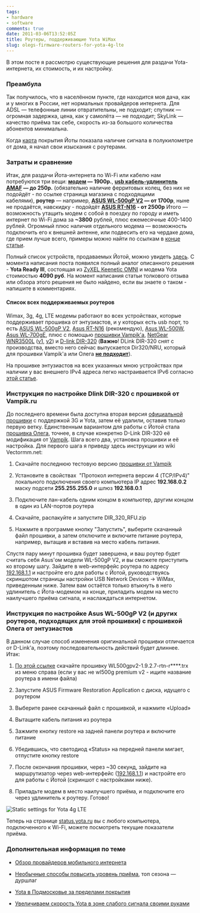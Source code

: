 ```yaml
---
tags:
- hardware
- software
comments: true
date: 2011-03-06T13:52:05Z
title: Роутеры, поддерживающие Yota WiMax
slug: olegs-firmware-routers-for-yota-4g-lte
---
```


В этом посте я рассмотрю существующие решения для раздачи Yota-интернета, их стоимость, и их настройку.

### <a id="intro">Преамбула</a>

Так получилось, что в населённом пункте, где находится моя дача, как и у многих в России, нет нормальных провайдеров интернета. Для ADSL — телефонные линии отвратительны, не подходит; спутник — огромная задержка, цена, как у самолёта — не подходит; SkyLink — качество приёма так себе, скорость из-за большого количества абонентов минимальна.

Когда [карта](https://www.yota.ru/coverage/) покрытия Йоты показала наличие сигнала в полукилометре от дома, я начал свои изыскания с роутерами.

<!--more-->

### <a id="spending">Затраты и сравнение</a>

Итак, для раздачи Йота-интернета по Wi-Fi или кабелю нам потребуются три вещи: **[модем](https://www.yota.ru/modem/) — 1900р.**, **[usb кабель-удлинитель AMAF](https://www.ulmart.ru/catalog/cables_usb?sort=5&viewType=1&filters=950_4173%2C) — до 250р.** (обязательно наличие ферритовых колец, без них не подойдёт - по ссылке страница магазина с подходящими кабелями), **роутер** — например, **[ASUS WL-500gP V2](https://market.yandex.ru/model.xml?hid=723087&modelid=2066161&show-uid=312012312875990561) — от 1700р**, ныне не продаётся, навскидку - подойдёт **[ASUS RT-N16](https://market.yandex.ru/model.xml?&modelid=5053597) - от 2500р** Итого — возможность утащить модем с собой в поездку по городу и иметь интернет по Wi-Fi дома за **~3800** рублей, плюс ежемесячные 400-1400 рублей. Огромный плюс наличия отдельного модема — возможность подключить его к внешней антенне, или подвесить его на чердаке дома, где прием лучше всего, примеры можно найти по ссылкам в [конце статьи](#additional_info).

Полный список устройств, продаваемых Йотой, можно увидеть [здесь](https://www.yota.ru/modem/). С момента написания поста появился полный аналог описанного решения - **Yota Ready III**, состоящая из [ZyXEL Keenetic OMNI](https://zyxel.ru/keenetic-omni) и модема Yota стоимостью **4090 руб**. На момент написания статьи толкового отзыва или обзора этого решения не было найдено, если вы знаете о таком - напишите в комментариях.

#### <a id="routers_list">Список всех поддерживаемых роутеров</a>

Wimax, 3g, 4g, LTE модемы работают во всех устройствах, которые поддерживает прошивка от энтузиастов, и у которых есть usb порт, то есть [ASUS WL-500gP V2](https://market.yandex.ru/model.xml?hid=723087&modelid=2066161&show-uid=312012312875990561), [Asus RT-N16](https://market.yandex.ru/model.xml?modelid=5053597) (рекомендую), [Asus WL-500W](https://market.yandex.ru/model.xml?modelid=971068), [Asus WL-700gE](https://market.yandex.ru/model.xml?modelid=971069), плюс с помощью [прошивки Vampik'а](http://vampik.ru/), [NetGear WNR3500L](https://market.yandex.ru/model.xml?modelid=6314600&hid=723087) ([v1](http://vampik.ru/proshivka-dlya-netgear-wnr3500l/), [v2](http://vampik.ru/proshivka-dlya-netgear-wnr3500lv2/)) и [D-link DIR-320](https://market.yandex.ru/model.xml?modelid=2094700&hid=723087&text=dir+320&srnum=67) (**Важно**! DLink DIR-320 снят с производства, вместо него сейчас выпускается Dir320/NRU, который для прошивки Vampik'а или Олега **[не подходит](http://vampik.ru/proshivka-dlya-d-link-dir-320/)**).

На прошивке энтузиастов на всех указанных мною устройствах при наличии у вас внешнего IPv4 адреса легко настраивается <a id="ipv6">IPv6</a> согласно [этой статье](https://github.com/wl500g/wl500g/wiki/GUIIPConfigIPv6HowTo6in4).

### <a id="DIR-320">Инструкция по настройке Dlink DIR-320</a> с прошивкой от Vampik.ru

До последнего времени была доступна вторая версия [официальной прошивки](http://ftp.dlink.ru/pub/Router/DIR-320/Firmware/) с поддержкой 3G и Yota, затем её удалили, оставив только первую ветку. Единственным вариантом для работы с Йотой стала [прошивка Олега](https://github.com/wl500g/wl500g), точнее, в случае конкретно D-Link DIR-320 её модификация от [Vampik](http://vampik.ru/proshivka-dlya-d-link-dir-320/). Шага всего два, установка прошивки и её настройка. Для первого шага я приведу здесь инструкции из wiki Vectormm.net:

 1. Скачайте последнюю тестовую версию [прошивки от Vampik](http://vampik.ru/proshivka-dlya-d-link-dir-320/)

 1. Установите в свойствах  "Протокол интернета версии 4 (TCP/IPv4)" локального подключения своего компьютера IP адрес **192.168.0.2** маску подсети **255.255.255.0** и шлюз **192.168.0.1**

 1. Подключите лан-кабель одним концом в компьютер, другим концом в один из LAN-портов роутера

 1. Скачайте, распакуйте и запустите DIR_320_RFU.zip

 1. Нажмите в программе кнопку "Запустить", выберите скачанный файл прошивки, а затем отключите и включите питание роутера, например, вытащив и вставив на место кабель питания.

Спустя пару минут прошивка будет завершена, и ваш роутер будет считать себя Asus'ом модели WL-500gP V2, и вы сможете приступить ко второму шагу. Зайдите в web-интерфейс роутера по адресу [192.168.1.1](http://192.168.1.1/) и настройте его для работы с Йотой, руководствуясь скриншотом страницы настройки USB Network Devices -> WiMax, приведенным ниже. Затем вам остаётся только втыкнуть в него удлинитель с Йота-модемом на конце, приладить  модем на место наилучшего приёма сигнала, и наслаждаться интернетом.

### <a id="asus-wl500gp"> Инструкция по настройке Asus WL-500gP V2</a> (и других роутеров, подходящих для этой прошивки) с прошивкой Олега от энтузиастов

В данном случае способ изменения оригинальной прошивки отличается от D-Link'а, поэтому последовательность действий будет длиннее. Итак:

 1. [По этой ссылке](https://github.com/wl500g/wl500g) скачайте прошивку WL500gpv2-1.9.2.7-rtn-r****.trx из меню справа (если у вас не wl500g premium v2 - ищите название роутера в имени файла)

 1. Запустите ASUS Firmware Restoration Application с диска, идущего с роутером

 1. Выберите ранее скачанный файл с прошивкой, и нажмите «Upload»

 1. Вытащите кабель питания из роутера

 1. Зажмите кнопку restore на задней панели роутера и включите питание

 1. Убедившись, что светодиод «Status» на передней панели мигает, отпустите кнопку restore

 1. После окончания прошивки, через ~30 секунд, зайдите на маршрутизатор через web-интерфейс ([192.168.1.1](http://192.168.1.1/)) и настройте его для работы с Йотой (скриншот с настройками ниже).

 1. Приладьте модем в место наилучшего приёма, и подключите его через удлинитель к роутеру. Готово!

![Static settings for Yota 4g LTE](/images/posts/yota_4g_lte_static_settings.jpg)

Теперь на странице [status.yota.ru](http://status.yota.ru) вы с любого компьютера, подключенного к Wi-Fi, можете посмотреть текущие показатели приёма.

### <a id="additional_info">Дополнительная информация по теме</a>

* [Обзор провайдеров мобильного интернета](https://geektimes.ru/post/101063/)

* [Необычные способы повысить уровень приёма](https://www.yaplakal.com/forum2/topic283978.html), топ сезона — дуршлаг

* [Yota в Подмосковье за пределами покрытия](https://geektimes.ru/post/95404/)

* [Увеличиваем скорость Yota в зоне слабого сигнала своими руками](https://geektimes.ru/post/256496/)
